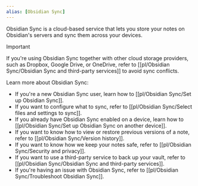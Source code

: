 ```yaml
---
alias: [Obsidian Sync]
---
```


Obsidian Sync is a cloud-based service that lets you store your notes on Obsidian's servers and sync them across your devices.

> [!important]
> If you're using Obsidian Sync together with other cloud storage providers, such as Dropbox, Google Drive, or OneDrive, refer to [[pl/Obsidian Sync/Obsidian Sync and third-party services]] to avoid sync conflicts.

Learn more about Obsidian Sync:

- If you're a new Obsidian Sync user, learn how to [[pl/Obsidian Sync/Set up Obsidian Sync]].
- If you want to configure what to sync, refer to [[pl/Obsidian Sync/Select files and settings to sync]].
- If you already have Obsidian Sync enabled on a device, learn how to [[pl/Obsidian Sync/Set up Obsidian Sync on another device]].
- If you want to know how to view or restore previous versions of a note, refer to [[pl/Obsidian Sync/Version history]].
- If you want to know how we keep your notes safe, refer to [[pl/Obsidian Sync/Security and privacy]].
- If you want to use a third-party service to back up your vault, refer to [[pl/Obsidian Sync/Obsidian Sync and third-party services]].
- If you're having an issue with Obsidian Sync, refer to [[pl/Obsidian Sync/Troubleshoot Obsidian Sync]].
